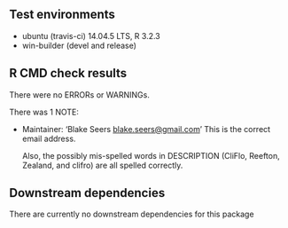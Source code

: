 ## Test environments
* ubuntu (travis-ci) 14.04.5 LTS, R 3.2.3
* win-builder (devel and release)

## R CMD check results
There were no ERRORs or WARNINGs.

There was 1 NOTE:

* Maintainer: ‘Blake Seers <blake.seers@gmail.com>’
  This is the correct email address.

  Also, the possibly mis-spelled words in DESCRIPTION (CliFlo, Reefton, Zealand, and clifro) are all spelled correctly.

## Downstream dependencies
There are currently no downstream dependencies for this package
